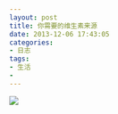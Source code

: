 ```yaml
---
layout: post
title: 你需要的维生素来源
date: 2013-12-06 17:43:05
categories:
- 日志
tags:
- 生活
- 
---
```


![](http://i1328.photobucket.com/albums/w532/xwlogic/51f1a413jw1eb9xmpisltj20c810rwhu_zps528c330f.jpg)
